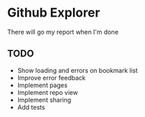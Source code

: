 # Github Explorer
There will go my report when I'm done

## TODO
- Show loading and errors on bookmark list
- Improve error feedback
- Implement pages
- Implement repo view
- Implement sharing
- Add tests
